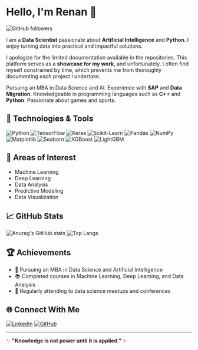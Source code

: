 

# Hello, I'm Renan 👋

![GitHub followers](https://img.shields.io/github/followers/ReMendess?style=social)


I am a **Data Scientist** passionate about **Artificial Intelligence** and **Python**. I enjoy turning data into practical and impactful solutions.

I apologize for the limited documentation available in the repositories. This platform serves as a **showcase for my work**, and unfortunately, I often find myself constrained by time, which prevents me from thoroughly documenting each project I undertake.

Pursuing an MBA in Data Science and AI. Experience with **SAP** and **Data Migration**.
Knowledgeable in programming languages such as **C++** and **Python**.
Passionate about games and sports.

## 🔧 Technologies & Tools

![Python](https://img.shields.io/badge/Python-3776AB?style=for-the-badge&logo=python&logoColor=white)
![TensorFlow](https://img.shields.io/badge/TensorFlow-FF6F00?style=for-the-badge&logo=tensorflow&logoColor=white)
![Keras](https://img.shields.io/badge/Keras-D00000?style=for-the-badge&logo=keras&logoColor=white)
![Scikit-Learn](https://img.shields.io/badge/Scikit--Learn-F7931E?style=for-the-badge&logo=scikit-learn&logoColor=white)
![Pandas](https://img.shields.io/badge/Pandas-150458?style=for-the-badge&logo=pandas&logoColor=white)
![NumPy](https://img.shields.io/badge/NumPy-013243?style=for-the-badge&logo=numpy&logoColor=white)
![Matplotlib](https://img.shields.io/badge/Matplotlib-11557C?style=for-the-badge&logo=matplotlib&logoColor=white)
![Seaborn](https://img.shields.io/badge/Seaborn-007ACC?style=for-the-badge&logoColor=white)
![XGBoost](https://img.shields.io/badge/XGBoost-EC912D?style=for-the-badge&logoColor=white)
![LightGBM](https://img.shields.io/badge/LightGBM-146EB4?style=for-the-badge&logoColor=white)

## 🧠 Areas of Interest

- Machine Learning
- Deep Learning
- Data Analysis
- Predictive Modeling
- Data Visualization

## 📈 GitHub Stats

![Anurag's GitHub stats](https://github-readme-stats.vercel.app/api?username=ReMendess&show_icons=true&theme=radical)
![Top Langs](https://github-readme-stats.vercel.app/api/top-langs/?username=ReMendess&layout=compact&theme=radical)

## 🏆 Achievements

- 📘 Pursuing an MBA in Data Science and Artificial Intelligence
- 📚 Completed courses in Machine Learning, Deep Learning, and Data Analysis
- 📝 Regularly attending to data science meetups and conferences

## 🌐 Connect With Me

[![LinkedIn](https://img.shields.io/badge/LinkedIn-0A66C2?style=for-the-badge&logo=linkedin&logoColor=white)](https://www.linkedin.com/in/renanmendes26/)
[![GitHub](https://img.shields.io/badge/GitHub-181717?style=for-the-badge&logo=github&logoColor=white)](https://github.com/ReMendess)


---

✨ **"Knowledge is not power until it is applied."** ✨



